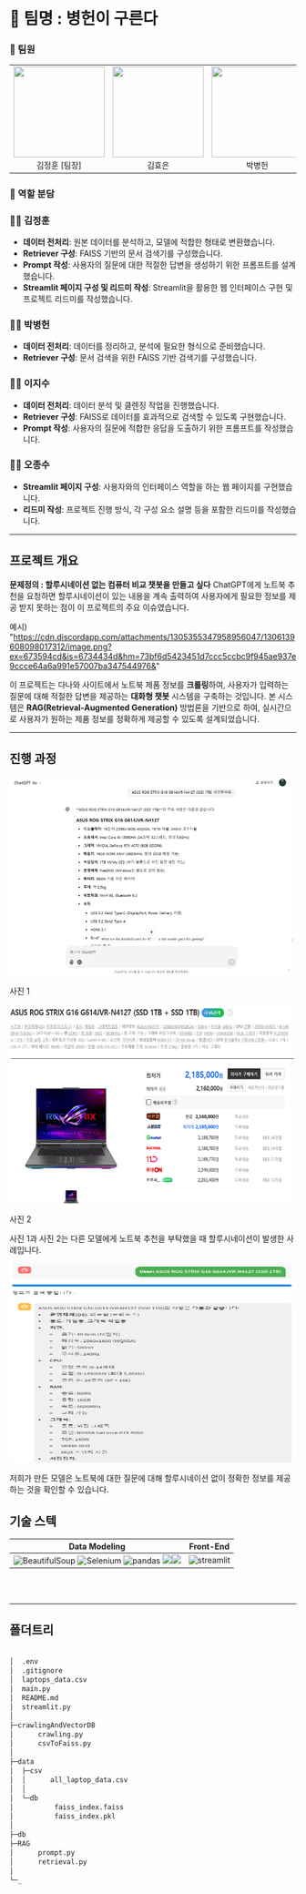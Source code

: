 # 🤗 팀명 : 병헌이 구른다
 
### 🤭 팀원

<p align="center">
  <table>
    <tr>
      <td align="center">
        <img src="https://pbs.twimg.com/media/D07FPC9WwAYZ1k1.jpg" width="160" height="160"/><br>김정훈 [팀장]
      </td>
      <td align="center">
        <img src="https://upload3.inven.co.kr/upload/2020/04/15/bbs/i13843617916.jpg" width="160" height="160"/><br>김효은
      </td>
      <td align="center">
        <img src="https://i.namu.wiki/i/CFdrduUAhyuiXzPMZ-WKsUJtGCuWOvzYLcIAdrcjZ2D7x4q3W1TxkGIYmBKTohKEM1vUNtgeZtilVHwCe2q17g.webp" width="160" height="160"/><br>박병헌
      </td>
      <td align="center">
        <img src="https://opgg-static.akamaized.net/meta/images/profile_icons/profileIcon4895.jpg?image=e_upscale,q_auto:good,f_webp,w_auto&v=1729058249" width="160" height="160"/><br>오종수
      </td>
      <td align="center">
        <img src="https://encrypted-tbn0.gstatic.com/images?q=tbn:ANd9GcS-N5LKksvNwRIUWWcxuqWD2s52XO84KSOtdg&s" width="160" height="160"/><br>이지수
      </td>
    </tr>
  </table>
</p>

### 💼 역할 분담

### 👨‍💻 김정훈
- **데이터 전처리**: 원본 데이터를 분석하고, 모델에 적합한 형태로 변환했습니다.
- **Retriever 구성**: FAISS 기반의 문서 검색기를 구성했습니다.
- **Prompt 작성**: 사용자의 질문에 대한 적절한 답변을 생성하기 위한 프롬프트를 설계했습니다.
- **Streamlit 페이지 구성 및 리드미 작성**: Streamlit을 활용한 웹 인터페이스 구현 및 프로젝트 리드미를 작성했습니다.

### 👨‍💻 박병헌
- **데이터 전처리**: 데이터를 정리하고, 분석에 필요한 형식으로 준비했습니다.
- **Retriever 구성**: 문서 검색을 위한 FAISS 기반 검색기를 구성했습니다.

### 👩‍💻 이지수
- **데이터 전처리**: 데이터 분석 및 클렌징 작업을 진행했습니다.
- **Retriever 구성**: FAISS로 데이터를 효과적으로 검색할 수 있도록 구현했습니다.
- **Prompt 작성**: 사용자의 질문에 적합한 응답을 도출하기 위한 프롬프트를 작성했습니다.

### 👨‍💻 오종수
- **Streamlit 페이지 구성**: 사용자와의 인터페이스 역할을 하는 웹 페이지를 구현했습니다.
- **리드미 작성**: 프로젝트 진행 방식, 각 구성 요소 설명 등을 포함한 리드미를 작성했습니다.

---

## 프로젝트 개요
**문제정의 : 할루시네이션 없는 컴퓨터 비교 챗봇을 만들고 싶다**
ChatGPT에게 노트북 추천을 요청하면 할루시네이션이 있는 내용을 계속 출력하여 사용자에게 필요한 정보를 제공 받지 못하는 점이 이 프로젝트의 주요 이슈였습니다.

예시) "https://cdn.discordapp.com/attachments/1305355347958956047/1306139608098017312/image.png?ex=673594cd&is=6734434d&hm=73bf6d5423451d7ccc5ccbc9f945ae937e9ccce64a6a991e57007ba347544976&"



이 프로젝트는 다나와 사이트에서 노트북 제품 정보를 **크롤링**하여, 사용자가 입력하는 질문에 대해 적절한 답변을 제공하는 **대화형 챗봇** 시스템을 구축하는 것입니다.
본 시스템은 **RAG(Retrieval-Augmented Generation)** 방법론을 기반으로 하여, 실시간으로 사용자가 원하는 제품 정보를 정확하게 제공할 수 있도록 설계되었습니다.

---

## 진행 과정

<p>
  <img src="Images/gpt.png" alt="이미지 설명" width="500" height="350">
</p>
<p>사진 1</p>

<p>
  <img src="Images/hallusination_evidence.png" alt="이미지 설명" width="500" height="350">
</p>
<p>사진 2</p>

사진 1과 사진 2는 다른 모델에게 노트북 추천을 부탁했을 때 할루시네이션이 발생한 사례입니다.

<p>
  <img src="Images/our_model.png" alt="이미지 설명" width="500" height="350">
</p>

저희가 만든 모델은 노트북에 대한 질문에 대해 할루시네이션 없이 정확한 정보를 제공하는 것을 확인할 수 있습니다.

## 기술 스텍

| Data Modeling | Front-End |
|--------------------|---------------------|
| ![BeautifulSoup](https://img.shields.io/badge/python-3776AB?style=for-the-badge&logo=python&logoColor=white) ![Selenium](https://img.shields.io/badge/Selenium-43B02A?style=for-the-badge&logo=selenium&logoColor=white) ![pandas](https://img.shields.io/badge/pandas-150458?style=for-the-badge&logo=pandas&logoColor=white) <img src="https://img.shields.io/badge/langchain-1C3C3C?style=for-the-badge&logo=langchain&logoColor=white"><img src="https://img.shields.io/badge/openai-412991?style=for-the-badge&logo=openai&logoColor=white">| ![streamlit](https://img.shields.io/badge/streamlit-FF4B4B?style=for-the-badge&logo=streamlit&logoColor=white)

<br><br>

---
## 폴더트리
```

│  .env
│  .gitignore
│  laptops_data.csv
│  main.py
│  README.md
│  streamlit.py
│
├─crawlingAndVectorDB
│      crawling.py
│      csvToFaiss.py
│
├─data
│  ├─csv
│  │      all_laptop_data.csv
│  │
│  └─db
│          faiss_index.faiss
│          faiss_index.pkl
│
├─db
├─RAG
│      prompt.py
│      retrieval.py
│
└─_
```

